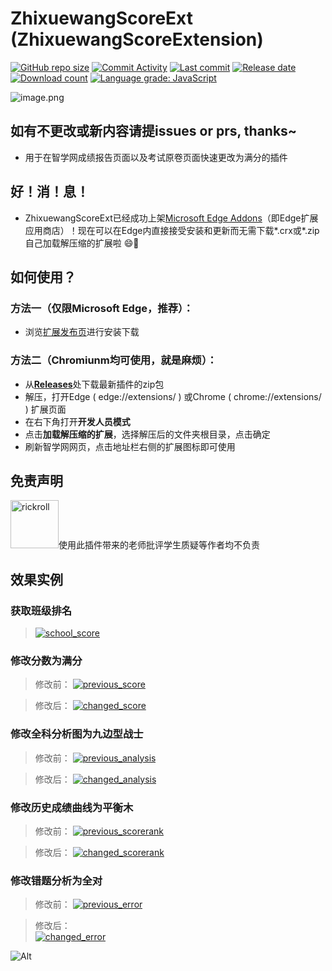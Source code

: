 # ZhixuewangScoreExt (ZhixuewangScoreExtension)
[![GitHub repo size](https://img.shields.io/github/repo-size/aquamarine5/ZhixuewangScoreExt)](https://github.com/aquamarine5/ZhixuewangScoreExt)
[![Commit Activity](https://img.shields.io/github/commit-activity/m/aquamarine5/ZhixuewangScoreExt)]()
[![Last commit](https://img.shields.io/github/last-commit/aquamarine5/ZhixuewangScoreExt)]()
[![Release date](https://img.shields.io/github/release-date-pre/aquamarine5/ZhixuewangScoreExt)]()
[![Download count](https://img.shields.io/github/downloads/aquamarine5/ZhixuewangScoreExt/total)]()
[![Language grade: JavaScript](https://img.shields.io/lgtm/grade/javascript/g/aquamarine5/ZhixuewangScoreExt.svg?logo=lgtm&logoWidth=18)](https://lgtm.com/projects/g/aquamarine5/ZhixuewangScoreExt/context:javascript)

![image.png](https://s2.loli.net/2022/05/22/4Ze5j3ysloSVCGn.png)
## **如有不更改或新内容请提issues or prs, thanks~**
- 用于在智学网成绩报告页面以及考试原卷页面快速更改为满分的插件
## **好！消！息！**
- ZhixuewangScoreExt已经成功上架[Microsoft Edge Addons](https://microsoftedge.microsoft.com/addons/detail/zhixuewangscoreext/ppkbngflajmbfhdjeaiccfdjohldjhld)（即Edge扩展应用商店）！现在可以在Edge内直接接受安装和更新而无需下载*.crx或*.zip自己加载解压缩的扩展啦 😄🎉
## 如何使用？
### 方法一（仅限Microsoft Edge，推荐）：
- 浏览[扩展发布页](https://microsoftedge.microsoft.com/addons/detail/zhixuewangscoreext/ppkbngflajmbfhdjeaiccfdjohldjhld)进行安装下载
### 方法二（Chromiunm均可使用，就是麻烦）：
- 从[**Releases**](https://github.com/aquamarine5/ZhixuewangScoreExt/releases)处下载最新插件的zip包
- 解压，打开Edge ( edge://extensions/ ) 或Chrome ( chrome://extensions/ ) 扩展页面
- 在右下角打开**开发人员模式**
- 点击**加载解压缩的扩展**，选择解压后的文件夹根目录，点击确定
- 刷新智学网网页，点击地址栏右侧的扩展图标即可使用
## 免责声明
<img src="README_images/klee_emoji.png" width="77" alt="rickroll">使用此插件带来的老师批评学生质疑等作者均不负责

## 效果实例

### 获取班级排名
> [![school_score](README_images/classRank.png)]()
### 修改分数为满分
> 修改前：
> [![previous_score](README_images/previous_score.png)]()

> 修改后：
> [![changed_score](README_images/changed_score.png)]()
### 修改全科分析图为九边型战士
> 修改前：
> [![previous_analysis](README_images/previous_analysis.png)]()

> 修改后：
> [![changed_analysis](README_images/changed_analysis.png)]()
### 修改历史成绩曲线为平衡木
> 修改前：
> [![previous_scorerank](README_images/previous_scoreRank.png)]()

> 修改后：
> [![changed_scorerank](README_images/changed_scoreRank.png)]()
### 修改错题分析为全对
> 修改前：
> [![previous_error](README_images/previous_error.png)]()

> 修改后：  
> [![changed_error](README_images/changed_error.png)]()


![Alt](https://repobeats.axiom.co/api/embed/55b0946e57e5680f4a865aeb6f1b25f7e55d600e.svg "Repobeats analytics image")  
